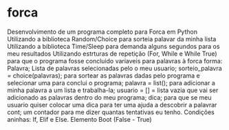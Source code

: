 # forca
Desenvolvimento de um programa completo para Forca em Python
Utilizando a biblioteca Random/Choice para sorteia palavar da minha lista
Utilizando a biblioteca Time/Sleep para demanda alguns segundos para os meu resultados
Utilizando estrturas de repetição (For, While e While True) para que o programa fosse concluido
variaveis para palavras à forca forma: Palavra; Lista de palavras selecionadas pelo o meu usuario;
sorteio_palavra = choice(palavras); para sortear as palavras dadas pelo programa e selecionar uma para conclui o programa;
palavra = list(); para adicionar a minha palavra a um lista e trabalha-la;
usuario = [] = lista vazia que vai ser adicionado as palavras dentro do meu programa;
dica; para que se meu usuario quiser colocar uma dica para ter uma ajuda a descobrir a palavrar
cont; um contador para me dizer quantas tentativas eu tenho.
Condições aninhas: If, Elif e Else.
Elemento Boot (False - True)
